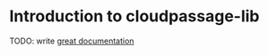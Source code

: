 # Introduction to cloudpassage-lib

TODO: write [great documentation](http://jacobian.org/writing/what-to-write/)
